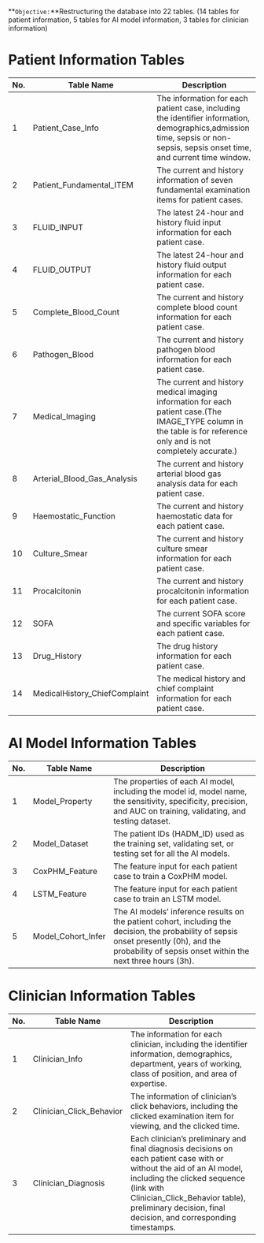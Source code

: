 **`Objective:`**Restructuring the database into 22 tables. (14 tables for patient information, 5 tables for AI model information, 3 tables for clinician information)

# Patient Information Tables
| No. | Table Name | Description |
| ------- | ------- | ------- |
|1 |Patient_Case_Info|The information for each patient case, including the identifier information, demographics,admission time, sepsis or non-sepsis, sepsis onset time, and current time window.|
|2 |Patient_Fundamental_ITEM|The current and history information of seven fundamental examination items for patient cases.|
|3 |FLUID_INPUT|The latest 24-hour and history fluid input information for each patient case.|
|4 |FLUID_OUTPUT|The latest 24-hour and history fluid output information for each patient case.|
|5 |Complete_Blood_Count|The current and history complete blood count information for each patient case.|
|6 |Pathogen_Blood|The current and history pathogen blood information for each patient case.|
|7 |Medical_Imaging|The current and history medical imaging information for each patient case.(The IMAGE_TYPE column in the table is for reference only and is not completely accurate.)|
|8 |Arterial_Blood_Gas_Analysis|The current and history arterial blood gas analysis data for each patient case.|
|9 |Haemostatic_Function|The current and history haemostatic data for each patient case.|
|10|Culture_Smear|The current and history culture smear information for each patient case.|
|11|Procalcitonin|The current and history procalcitonin information for each patient case.|
|12|SOFA|The current SOFA score and specific variables for each patient case.|
|13|Drug_History|The drug history information for each patient case.|
|14|MedicalHistory_ChiefComplaint|The medical history and chief complaint information for each patient case.|


# AI Model Information Tables
| No. | Table Name | Description |
| ------- | ------- | ------- |
|1|Model_Property|The properties of each AI model, including the model id, model name, the sensitivity, specificity, precision, and AUC on training, validating, and testing dataset.|
|2|Model_Dataset|The patient IDs (HADM_ID) used as the training set, validating set, or testing set for all the AI models. |
|3|CoxPHM_Feature|The feature input for each patient case to train a CoxPHM model.|
|4|LSTM_Feature|The feature input for each patient case to train an LSTM model.|
|5|Model_Cohort_Infer|The AI models’ inference results on the patient cohort, including the decision, the probability of sepsis onset presently (0h), and the probability of sepsis onset within the next three hours (3h).|


# Clinician Information Tables
| No. | Table Name | Description |
| ------- | ------- | ------- |
|1|Clinician_Info|The information for each clinician, including the identifier information, demographics, department, years of working, class of position, and area of expertise.|
|2|Clinician_Click_Behavior|The information of clinician’s click behaviors, including the clicked examination item for viewing, and the clicked time. |
|3|Clinician_Diagnosis|Each clinician’s preliminary and final diagnosis decisions on each patient case with or without the aid of an AI model, including the clicked sequence (link with Clinician_Click_Behavior table), preliminary decision, final decision, and corresponding timestamps.|